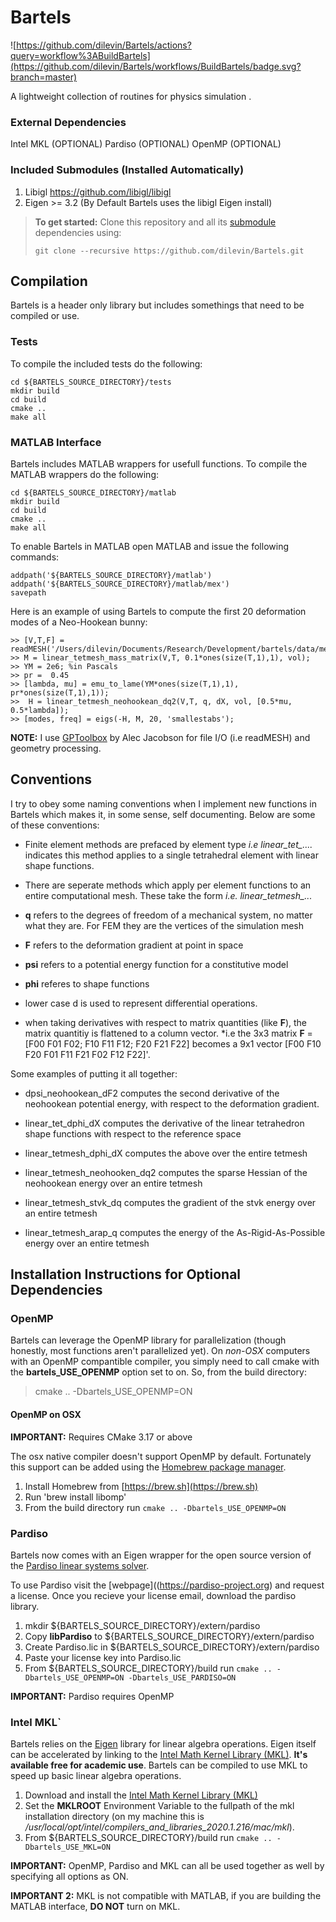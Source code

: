 # Bartels
![https://github.com/dilevin/Bartels/actions?query=workflow%3ABuildBartels](https://github.com/dilevin/Bartels/workflows/BuildBartels/badge.svg?branch=master)

A lightweight collection of routines for physics simulation .

### External Dependencies  ###
Intel MKL (OPTIONAL)
Pardiso (OPTIONAL)
OpenMP (OPTIONAL)

### Included Submodules (Installed Automatically) ###
1. Libigl https://github.com/libigl/libigl
2. Eigen >= 3.2 (By Default Bartels uses the libigl Eigen install)

> **To get started:** Clone this repository and all its [submodule](https://git-scm.com/book/en/v2/Git-Tools-Submodules) dependencies using:
> 
>     git clone --recursive https://github.com/dilevin/Bartels.git

## Compilation
Bartels is a header only library but includes somethings that need to be compiled or use.

### Tests
To compile the included tests do the following:

    cd ${BARTELS_SOURCE_DIRECTORY}/tests
    mkdir build
    cd build
    cmake ..
    make all

### MATLAB Interface
Bartels includes MATLAB wrappers for usefull functions. To compile the MATLAB wrappers do the following:

    cd ${BARTELS_SOURCE_DIRECTORY}/matlab
    mkdir build
    cd build
    cmake ..
    make all

To enable Bartels in MATLAB open MATLAB and issue the following commands: 

    addpath('${BARTELS_SOURCE_DIRECTORY}/matlab')
    addpath('${BARTELS_SOURCE_DIRECTORY}/matlab/mex')
    savepath
    
 Here is an example of using Bartels to compute the first 20 deformation modes of a Neo-Hookean bunny:
 
    >> [V,T,F] = readMESH('/Users/dilevin/Documents/Research/Development/bartels/data/meshes_mesh/coarser_bunny.mesh');
    >> M = linear_tetmesh_mass_matrix(V,T, 0.1*ones(size(T,1),1), vol);
    >> YM = 2e6; %in Pascals
    >> pr =  0.45
    >> [lambda, mu] = emu_to_lame(YM*ones(size(T,1),1), pr*ones(size(T,1),1));
    >>  H = linear_tetmesh_neohookean_dq2(V,T, q, dX, vol, [0.5*mu, 0.5*lambda]);
    >> [modes, freq] = eigs(-H, M, 20, 'smallestabs');
    
 **NOTE:** I use [GPToolbox](https://github.com/alecjacobson/gptoolbox) by Alec Jacobson for file I/O (i.e readMESH) and geometry processing. 
 
## Conventions
I try to obey some naming conventions when I implement new functions in Bartels which makes it, in some sense, self documenting. Below are some of these conventions:

* Finite element methods are prefaced by element type *i.e linear_tet_....* indicates this method applies to a single tetrahedral element with linear shape functions.

* There are seperate methods which apply per element functions to an entire computational mesh. These take the form *i.e. linear_tetmesh_...*

* **q** refers to the degrees of freedom of a mechanical system, no matter what they are. For FEM they are the vertices of the simulation mesh

* **F** refers to the deformation gradient at  point in space

* **psi** refers to a potential energy function for a constitutive model

* **phi** referes to shape functions

* lower case d is used to represent differential operations. 

* when taking derivatives with respect to matrix quantities (like **F**), the matrix quantitiy is flattened to a column vector. *i.e the 3x3 matrix **F** = [F00 F01 F02; F10 F11 F12; F20 F21 F22] becomes a 9x1 vector [F00 F10 F20 F01 F11 F21 F02 F12 F22]'.

Some examples of putting it all together:

* dpsi_neohookean_dF2 computes the second derivative of the neohookean potential energy, with respect to the deformation gradient.

* linear_tet_dphi_dX computes the derivative of the linear tetrahedron shape functions with respect to the reference space

* linear_tetmesh_dphi_dX computes the above over the entire tetmesh

* linear_tetmesh_neohooken_dq2 computes the sparse Hessian of the neohookean energy over an entire tetmesh

* linear_tetmesh_stvk_dq computes the gradient of the stvk energy over an entire tetmesh

* linear_tetmesh_arap_q computes the energy of the As-Rigid-As-Possible energy  over an entire tetmesh

## Installation Instructions for Optional Dependencies

### OpenMP

Bartels can leverage the OpenMP library for parallelization (though honestly, most functions aren't parallelized yet). On *non-OSX* computers with an OpenMP compantible compiler, you simply need to call cmake with the **bartels_USE_OPENMP** option set to on. So, from the build directory:

>
>   cmake .. -Dbartels_USE_OPENMP=ON

#### OpenMP on OSX

**IMPORTANT:** Requires CMake 3.17 or above 

The osx native compiler doesn't support OpenMP by default. Fortunately this support can be added using the [Homebrew package manager](https://brew.sh).

1. Install Homebrew from [https://brew.sh](https://brew.sh)
2. Run 'brew install libomp'
3. From the build directory run `cmake .. -Dbartels_USE_OPENMP=ON`

### Pardiso

Bartels now comes with an Eigen wrapper for the open source version of the [Pardiso linear systems solver](https://pardiso-project.org).

To use Pardiso visit the [webpage]((https://pardiso-project.org) and request a license. Once you recieve your license email, download the pardiso library.

1. mkdir ${BARTELS_SOURCE_DIRECTORY}/extern/pardiso
2. Copy **libPardiso** to ${BARTELS_SOURCE_DIRECTORY}/extern/pardiso
3. Create Pardiso.lic in ${BARTELS_SOURCE_DIRECTORY}/extern/pardiso
4. Paste your license key into Pardiso.lic
5. From ${BARTELS_SOURCE_DIRECTORY}/build run `cmake .. -Dbartels_USE_OPENMP=ON -Dbartels_USE_PARDISO=ON`

**IMPORTANT:** Pardiso requires OpenMP

### Intel MKL`

Bartels relies on the [Eigen](https://eigen.tuxfamily.org) library for linear algebra operations. Eigen itself can be accelerated by linking to the [Intel Math Kernel Library (MKL)](https://software.intel.com/en-us/performance-libraries). **It's available free for academic use**. Bartels can be compiled to use MKL to speed up basic linear algebra operations.

1. Download and install the [Intel Math Kernel Library (MKL)](https://software.intel.com/en-us/performance-libraries)
2. Set the **MKLROOT** Environment Variable to the fullpath of the mkl installation directory (on my machine this is */usr/local/opt/intel/compilers_and_libraries_2020.1.216/mac/mkl*).
3. From ${BARTELS_SOURCE_DIRECTORY}/build run `cmake .. -Dbartels_USE_MKL=ON`

**IMPORTANT:** OpenMP, Pardiso and MKL can all be used together as well by specifying all options as ON.

**IMPORTANT 2:** MKL is not compatible with MATLAB, if you are building the MATLAB interface, **DO NOT** turn on MKL.

